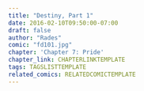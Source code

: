 ```yaml
---
title: "Destiny, Part 1"
date: 2016-02-10T09:50:00-07:00
draft: false
author: "Rades"
comic: "fd101.jpg"
chapter: 'Chapter 7: Pride'
chapter_link: CHAPTERLINKTEMPLATE
tags: TAGSLISTTEMPLATE
related_comics: RELATEDCOMICTEMPLATE
---
```

